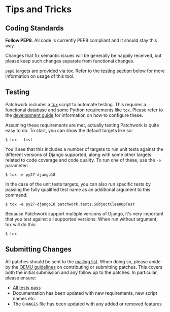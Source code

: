 # Tips and Tricks

## Coding Standards

**Follow PEP8**. All code is currently PEP8 compliant and it should stay this
way.

Changes that fix semantic issues will be generally be happily received, but
please keep such changes separate from functional changes.

`pep8` targets are provided via tox. Refer to the [testing section](#testing)
below for more information on usage of this tool.

## Testing

Patchwork includes a [tox][ref-tox] script to automate testing. This requires
a functional database and some Python requirements like `tox`. Please refer
to the [development guide][doc-development] for information on how to configure
these.

Assuming these requirements are met, actually testing Patchwork is quite easy
to do. To start, you can show the default targets like so:

    $ tox --list

You'll see that this includes a number of targets to run unit tests against
the different versions of Django supported, along with some other targets
related to code coverage and code quality. To run one of these, use the `-e`
parameter:

    $ tox -e py27-django18

In the case of the unit tests targets, you can also run specific tests by
passing the fully qualified test name as an additional argument to this
command:

    $ tox -e py27-django18 patchwork.tests.SubjectCleanUpTest

Because Patchwork support multiple versions of Django, it's very important
that you test against all supported versions. When run without argument, tox
will do this:

    $ tox

## Submitting Changes

All patches should be sent to the [mailing list][pw-ml]. When doing so, please
abide by the [QEMU guidelines][ref-qemu-contrib] on contributing or submitting
patches. This covers both the initial submission and any follow up to the
patches. In particular, please ensure:

* [All tests pass](#testing)
* Documentation has been updated with new requirements, new script names etc.
* The `CHANGES` file has been updated with any added or removed features

[doc-development]: development.md
[pw-ml]: https://ozlabs.org/mailman/listinfo/patchwork
[ref-qemu-contrib]: http://wiki.qemu.org/Contribute/SubmitAPatch
[ref-tox]: https://tox.readthedocs.io/en/latest/
